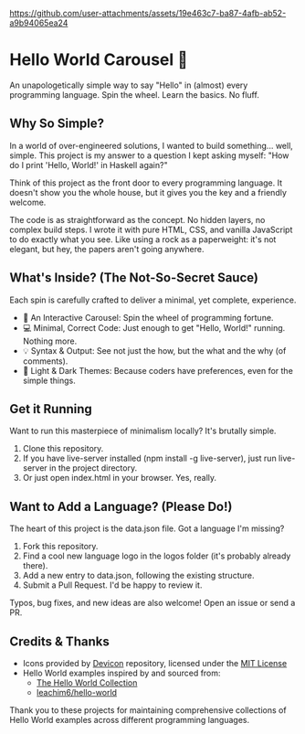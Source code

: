 

https://github.com/user-attachments/assets/19e463c7-ba87-4afb-ab52-a9b94065ea24

# Hello World Carousel 🎡

An unapologetically simple way to say "Hello" in (almost) every programming language. Spin the wheel. Learn the basics. No fluff.

## Why So Simple?

In a world of over-engineered solutions, I wanted to build something... well, simple. This project is my answer to a question I kept asking myself: "How do I print 'Hello, World!' in Haskell again?"

Think of this project as the front door to every programming language. It doesn't show you the whole house, but it gives you the key and a friendly welcome.

The code is as straightforward as the concept. No hidden layers, no complex build steps. I wrote it with pure HTML, CSS, and vanilla JavaScript to do exactly what you see. Like using a rock as a paperweight: it's not elegant, but hey, the papers aren't going anywhere.

## What's Inside? (The Not-So-Secret Sauce)

Each spin is carefully crafted to deliver a minimal, yet complete, experience.

- 🎡 An Interactive Carousel: Spin the wheel of programming fortune.
- 💻 Minimal, Correct Code: Just enough to get "Hello, World!" running. Nothing more.
- 💡 Syntax & Output: See not just the how, but the what and the why (of comments).
- 🎨 Light & Dark Themes: Because coders have preferences, even for the simple things.

## Get it Running

Want to run this masterpiece of minimalism locally? It's brutally simple.

1. Clone this repository.
2. If you have live-server installed (npm install -g live-server), just run live-server in the project directory.
3. Or just open index.html in your browser. Yes, really.

## Want to Add a Language? (Please Do!)

The heart of this project is the data.json file. Got a language I'm missing?

1. Fork this repository.
2. Find a cool new language logo in the logos folder (it's probably already there).
3. Add a new entry to data.json, following the existing structure.
4. Submit a Pull Request. I'd be happy to review it.

Typos, bug fixes, and new ideas are also welcome! Open an issue or send a PR.

## Credits & Thanks

- Icons provided by [Devicon](https://github.com/devicons/devicon) repository, licensed under the [MIT License](LICENSE\DEVILON_LICENSE.md)
- Hello World examples inspired by and sourced from:
  - [The Hello World Collection](http://helloworldcollection.de/)
  - [leachim6/hello-world](https://github.com/leachim6/hello-world)

Thank you to these projects for maintaining comprehensive collections of Hello World examples across different programming languages.
